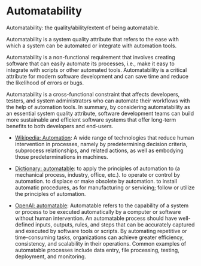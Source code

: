 # Automatability

Automatability: the quality/ability/extent of being automatable.

<span data-chatgpt-prompt="explain automatability (system quality attribute, cross-functional constraint, non-functional requirement)">Automatability is a system quality attribute that refers to the ease with which a system can be automated or integrate with automation tools. 

Automatability is a non-functional requirement that involves creating software that can easily automate its processes, i.e., make it easy to integrate with scripts or other automated tools. Automatability is a critical attribute for modern software development and can save time and reduce the likelihood of errors or bugs.

Automatability is a cross-functional constraint that affects developers, testers, and system administrators who can automate their workflows with the help of automation tools. In summary, by considering automatability as an essential system quality attribute, software development teams can build more sustainable and efficient software systems that offer long-term benefits to both developers and end-users.</span>

* [Wikipedia: Automation](https://wikipedia.org/wiki/Automation): A wide range of technologies that reduce human intervention in processes, namely by predetermining decision criteria, subprocess relationships, and related actions, as well as embodying those predeterminations in machines.

* [Dictionary: automatable](https://www.dictionary.com/browse/automatable): to apply the principles of automation to (a mechanical process, industry, office, etc.). to operate or control by automation. to displace or make obsolete by automation. to install automatic procedures, as for manufacturing or servicing; follow or utilize the principles of automation.

* [OpenAI: automatable](https:://openai.com): <span data-chatgpt-prompt="define automatable (computers and software)">Automatable refers to the capability of a system or process to be executed automatically by a computer or software without human intervention. An automatable process should have well-defined inputs, outputs, rules, and steps that can be accurately captured and executed by software tools or scripts. By automating repetitive or time-consuming tasks, organizations can achieve greater efficiency, consistency, and scalability in their operations. Common examples of automatable processes include data entry, file processing, testing, deployment, and monitoring.</span>
